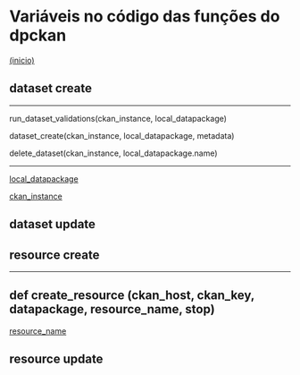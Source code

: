 # Variáveis no código das funções do dpckan
<a href="#top">(inicio)</a>


## dataset create

---

run_dataset_validations(ckan_instance, local_datapackage)

dataset_create(ckan_instance, local_datapackage, metadata)

delete_dataset(ckan_instance, local_datapackage.name)

---

[local_datapackage](https://github.com/dados-mg/dpckan/blob/c8de5a8b3c5c1e6b9c47b8feff1e4cbf3189494d/dpckan/create_dataset.py#L37)

[ckan_instance](https://github.com/dados-mg/dpckan/blob/c8de5a8b3c5c1e6b9c47b8feff1e4cbf3189494d/dpckan/create_dataset.py#L38)


## dataset update

## resource create

---
def create_resource (ckan_host, ckan_key, datapackage, resource_name, stop)
---

[resource_name]()

## resource update
